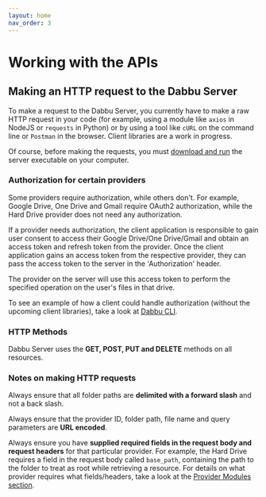```yaml
---
layout: home
nav_order: 3
---
```


# Working with the APIs

## Making an HTTP request to the Dabbu Server

To make a request to the Dabbu Server, you currently have to make a raw HTTP request in your code (for example, using a module like `axios` in NodeJS or `requests` in Python) or by using a tool like `cURL` on the command line or `Postman` in the browser. Client libraries are a work in progress.

Of course, before making the requests, you must [download and run](https://github.com/gamemaker1/dabbu-server/releases/latest) the server executable on your computer.

### Authorization for certain providers

Some providers require authorization, while others don't. For example, Google Drive, One Drive and Gmail require OAuth2 authorization, while the Hard Drive provider does not need any authorization.

If a provider needs authorization, the client application is responsible to gain user consent to access their Google Drive/One Drive/Gmail and obtain an access token and refresh token from the provider. Once the client application gains an access token from the respective provider, they can pass the access token to the server in the 'Authorization' header.

The provider on the server will use this access token to perform the specified operation on the user's files in that drive.

To see an example of how a client could handle authorization (without the upcoming client libraries), take a look at [Dabbu CLI](https://github.com/gamemaker1/dabbu-cli).

### HTTP Methods

Dabbu Server uses the **GET, POST, PUT and DELETE** methods on all resources.

### Notes on making HTTP requests

Always ensure that all folder paths are **delimited with a forward slash** and not a back slash.

Always ensure that the provider ID, folder path, file name and query parameters are **URL encoded**.

Always ensure you have **supplied required fields in the request body and request headers** for that particular provider. For example, the Hard Drive requires a field in the request body called `base_path`, containing the path to the folder to treat as root while retrieving a resource. For details on what provider requires what fields/headers, take a look at the [Provider Modules section](../modules/index.md).
